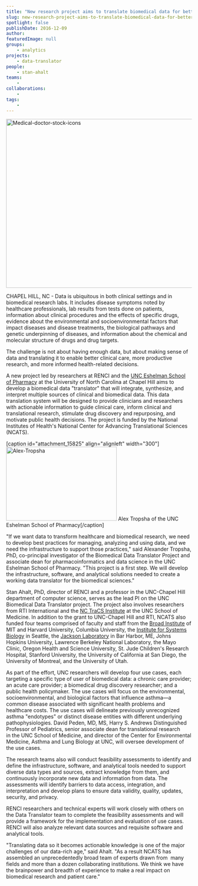 ```yaml
---
title: "New research project aims to translate biomedical data for better healthcare, research, and policy-making"
slug: new-research-project-aims-to-translate-biomedical-data-for-better-healthcare-research-and-policy-making
spotlight: false
publishDate: 2016-12-09
author: 
featuredImage: null
groups:
    - analytics
projects:
    - data-translator
people:
    - stan-ahalt
teams: 
    - 
collaborations:
    - 
tags:
    - 
---
```

<a href="https://renci.org/wp-content/uploads/2016/12/Medical-doctor-stock-icons.jpg"><img class="aligncenter wp-image-15823 size-large" src="https://renci.org/wp-content/uploads/2016/12/Medical-doctor-stock-icons-1024x731.jpg" alt="Medical-doctor-stock-icons" width="640" height="457" /></a>

CHAPEL HILL, NC - Data is ubiquitous in both clinical settings and in biomedical research labs. It includes disease symptoms noted by healthcare professionals, lab results from tests done on patients, information about clinical procedures and the effects of specific drugs, evidence about the environmental and socioenvironmental factors that impact diseases and disease treatments, the biological pathways and genetic underpinning of diseases, and information about the chemical and molecular structure of drugs and drug targets. 

The challenge is not about having enough data, but about making sense of data and translating it to enable better clinical care, more productive research, and more informed health-related decisions.

A new project led by researchers at RENCI and the <a href="https://pharmacy.unc.edu/">UNC Eshelman School of Pharmacy</a> at the University of North Carolina at Chapel Hill aims to develop a biomedical data "translator" that will integrate, synthesize, and interpret multiple sources of clinical and biomedical data. This data translation system will be designed to provide clinicians and researchers with actionable information to guide clinical care, inform clinical and translational research, stimulate drug discovery and repurposing, and motivate public health decisions. The project is funded by the National Institutes of Health's National Center for Advancing Translational Sciences (NCATS).

[caption id="attachment_15825" align="alignleft" width="300"]<a href="https://renci.org/wp-content/uploads/2016/12/Alex-Tropsha.jpg"><img class="wp-image-15825 size-medium" src="https://renci.org/wp-content/uploads/2016/12/Alex-Tropsha-300x200.jpg" alt="Alex-Tropsha" width="300" height="200" /></a> Alex Tropsha of the UNC Eshelman School of Pharmacy[/caption]

"If we want data to transform healthcare and biomedical research, we need to develop best practices for managing, analyzing and using data, and we need the infrastructure to support those practices," said Alexander Tropsha, PhD, co-principal investigator of the Biomedical Data Translator Project and associate dean for pharmacoinformatics and data science in the UNC Eshelman School of Pharmacy. "This project is a first step. We will develop the infrastructure, software, and analytical solutions needed to create a working data translator for the biomedical sciences."

Stan Ahalt, PhD, director of RENCI and a professor in the UNC-Chapel Hill department of computer science, serves as the lead PI on the UNC Biomedical Data Translator project. The project also involves researchers from RTI International and the <a href="https://tracs.unc.edu/">NC TraCS Institute</a> at the UNC School of Medicine. In addition to the grant to UNC-Chapel Hill and RTI, NCATS also funded four teams comprised of faculty and staff from the <a href="https://www.broadinstitute.org/">Broad Institute</a> of MIT and Harvard University, Columbia University, the <a href="https://www.systemsbiology.org/">Institute for Systems Biology</a> in Seattle, the <a href="https://www.jax.org/">Jackson Laboratory</a> in Bar Harbor, ME, Johns Hopkins University, Lawrence Berkeley National Laboratory, the Mayo Clinic, Oregon Health and Science University, St. Jude Children's Research Hospital, Stanford University, the University of California at San Diego, the University of Montreal, and the University of Utah.

As part of the effort, UNC researchers will develop four use cases, each targeting a specific type of user of biomedical data: a chronic care provider; an acute care provider; a biomedical drug discovery researcher; and a public health policymaker. The use cases will focus on the environmental, socioenvironmental, and biological factors that influence asthma—a common disease associated with significant health problems and healthcare costs. The use cases will delineate previously unrecognized asthma "endotypes" or distinct disease entities with different underlying pathophysiologies. David Peden, MD, MS, Harry S. Andrews Distinguished Professor of Pediatrics, s<span class="s1">enior associate dean for translational research in the UNC School of Medicine, </span>and director of the Center for Environmental Medicine, Asthma and Lung Biology at UNC, will oversee development of the use cases.

The research teams also will conduct feasibility assessments to identify and define the infrastructure, software, and analytical tools needed to support diverse data types and sources, extract knowledge from them, and continuously incorporate new data and information from data. The assessments will identify barriers to data access, integration, and interpretation and develop plans to ensure data validity, quality, updates, security, and privacy.

RENCI researchers and technical experts will work closely with others on the Data Translator team to complete the feasibility assessments and will provide a framework for the implementation and evaluation of use cases. RENCI will also analyze relevant data sources and requisite software and analytical tools.

"Translating data so it becomes actionable knowledge is one of the major challenges of our data-rich age," said Ahalt. "As a result NCATS has assembled an unprecedentedly broad team of experts drawn from  many fields and more than a dozen collaborating institutions. We think we have the brainpower and breadth of experience to make a real impact on biomedical research and patient care."
